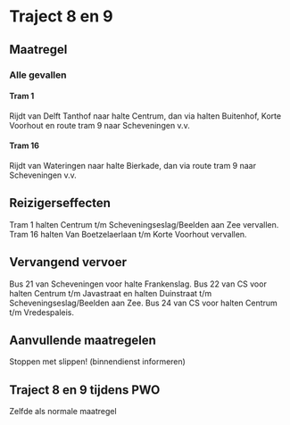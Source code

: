 # Traject 8 en 9
## Maatregel
### Alle gevallen

#### Tram 1
Rijdt van Delft Tanthof naar halte Centrum, dan via halten Buitenhof, Korte Voorhout en route tram 9 naar Scheveningen v.v.

#### Tram 16
Rijdt van Wateringen naar halte Bierkade, dan via route tram 9 naar Scheveningen v.v.

## Reizigerseffecten
Tram 1 halten Centrum t/m Scheveningseslag/Beelden aan Zee vervallen.
Tram 16 halten Van Boetzelaerlaan t/m Korte Voorhout vervallen.

## Vervangend vervoer
Bus 21 van Scheveningen voor halte Frankenslag.
Bus 22 van CS voor halten Centrum t/m Javastraat en halten Duinstraat t/m Scheveningseslag/Beelden aan Zee.
Bus 24 van CS voor halten Centrum t/m Vredespaleis.

## Aanvullende maatregelen
Stoppen met  slippen! (binnendienst informeren)

## Traject 8 en 9 tijdens PWO
Zelfde als normale maatregel

